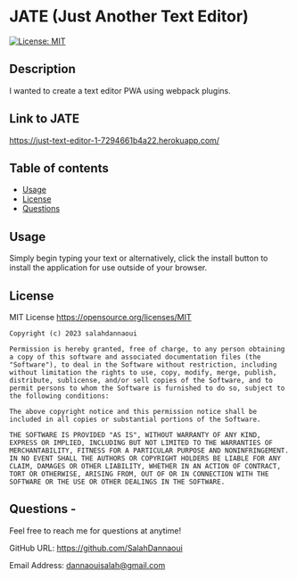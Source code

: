 # JATE (Just Another Text Editor)

[![License: MIT](https://img.shields.io/badge/License-MIT-yellow.svg)](https://opensource.org/licenses/MIT)

## Description
I wanted to create a text editor PWA using webpack plugins.

## Link to JATE

https://just-text-editor-1-7294661b4a22.herokuapp.com/

## Table of contents
- [Usage](#usage)
- [License](#license)
- [Questions](#questions)
 

## Usage
Simply begin typing your text or alternatively, click the install button to install the application for use outside of your browser.

## License
MIT License https://opensource.org/licenses/MIT

    Copyright (c) 2023 salahdannaoui
    
    Permission is hereby granted, free of charge, to any person obtaining a copy of this software and associated documentation files (the "Software"), to deal in the Software without restriction, including without limitation the rights to use, copy, modify, merge, publish, distribute, sublicense, and/or sell copies of the Software, and to permit persons to whom the Software is furnished to do so, subject to the following conditions:
    
    The above copyright notice and this permission notice shall be included in all copies or substantial portions of the Software.
    
    THE SOFTWARE IS PROVIDED "AS IS", WITHOUT WARRANTY OF ANY KIND, EXPRESS OR IMPLIED, INCLUDING BUT NOT LIMITED TO THE WARRANTIES OF MERCHANTABILITY, FITNESS FOR A PARTICULAR PURPOSE AND NONINFRINGEMENT. IN NO EVENT SHALL THE AUTHORS OR COPYRIGHT HOLDERS BE LIABLE FOR ANY CLAIM, DAMAGES OR OTHER LIABILITY, WHETHER IN AN ACTION OF CONTRACT, TORT OR OTHERWISE, ARISING FROM, OUT OF OR IN CONNECTION WITH THE SOFTWARE OR THE USE OR OTHER DEALINGS IN THE SOFTWARE.

## Questions - 
  
Feel free to reach me for questions at anytime!

  GitHub URL: https://github.com/SalahDannaoui 


  Email Address: dannaouisalah@gmail.com 